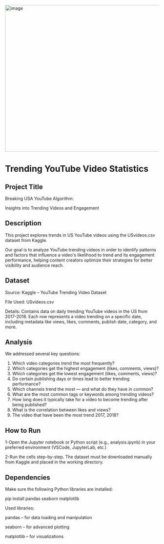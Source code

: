 <img width="773" height="481" alt="image" src="https://github.com/user-attachments/assets/486c25bf-9f45-477c-bc52-329b80340c05" />

# Trending YouTube Video Statistics 

## Project Title 

Breaking USA YouTube Algorithm:

Insights into Trending Videos and Engagement

## Description

This project explores trends in US YouTube videos using the USvideos.csv dataset from Kaggle.

Our goal is to analyze YouTube trending videos in order to identify patterns and factors that influence a video's likelihood to trend and its engagement performance, helping content creators optimize their strategies for better visibility and audience reach.

## Dataset

Source: Kaggle – YouTube Trending Video Dataset

File Used: USvideos.csv

Details: Contains data on daily trending YouTube videos in the US from 2017-2018. Each row represents a video trending on a specific date, including metadata like views, likes, comments, publish date, category, and more.

## Analysis
We addressed several key questions:
1.	Which video categories trend the most frequently?
2.	Which categories get the highest engagement (likes, comments, views)?
3.	Which categories get the lowest engagement (likes, comments, views)?
4.	Do certain publishing days or times lead to better trending performance?
5.	Which channels trend the most — and what do they have in common?
6.	What are the most common tags or keywords among trending videos?
7.	How long does it typically take for a video to become trending after being published?
8.	What is the correlation between likes and views?
9.	The video that have been the most trend 2017, 2018?
## How to Run

1-Open the Jupyter notebook or Python script (e.g., analysis.ipynb)
in your preferred environment (VSCode, JupyterLab, etc.)

2-Run the cells step-by-step. The dataset must be downloaded manually
from Kaggle and placed in the working directory.
## Dependencies

Make sure the following Python libraries are installed:

pip install pandas seaborn matplotlib

Used libraries:

pandas – for data loading and manipulation

seaborn – for advanced plotting

matplotlib – for visualizations

